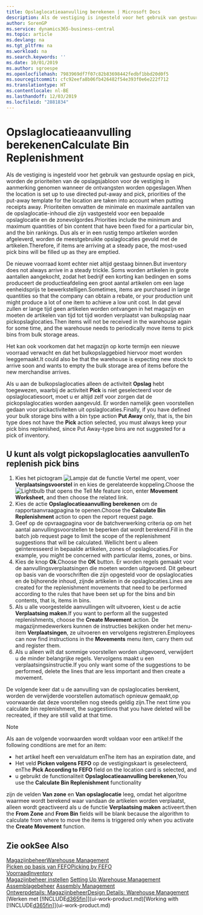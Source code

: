 ```yaml
---
title: Opslaglocatieaanvulling berekenen | Microsoft Docs
description: Als de vestiging is ingesteld voor het gebruik van gestuurde opslag en pick, worden de prioriteiten van de opslagsjabloon voor de vestiging in aanmerking genomen wanneer de ontvangsten worden opgeslagen.
author: SorenGP
ms.service: dynamics365-business-central
ms.topic: article
ms.devlang: na
ms.tgt_pltfrm: na
ms.workload: na
ms.search.keywords: ''
ms.date: 10/01/2019
ms.author: sgroespe
ms.openlocfilehash: 7983969df7f07c82b83698442fedbf1bbd20d0f5
ms.sourcegitcommit: cfc92eefa8b06fb426482f54e393f0e6e222f712
ms.translationtype: HT
ms.contentlocale: nl-BE
ms.lasthandoff: 12/03/2019
ms.locfileid: "2881834"
---
```

# <a name="calculate-bin-replenishment"></a><span data-ttu-id="58ca8-103">Opslaglocatieaanvulling berekenen</span><span class="sxs-lookup"><span data-stu-id="58ca8-103">Calculate Bin Replenishment</span></span>
<span data-ttu-id="58ca8-104">Als de vestiging is ingesteld voor het gebruik van gestuurde opslag en pick, worden de prioriteiten van de opslagsjabloon voor de vestiging in aanmerking genomen wanneer de ontvangsten worden opgeslagen.</span><span class="sxs-lookup"><span data-stu-id="58ca8-104">When the location is set up to use directed put-away and pick, priorities of the put-away template for the location are taken into account when putting receipts away.</span></span> <span data-ttu-id="58ca8-105">Prioriteiten omvatten de minimale en maximale aantallen van de opslaglocatie-inhoud die zijn vastgesteld voor een bepaalde opslaglocatie en de zonevolgordes.</span><span class="sxs-lookup"><span data-stu-id="58ca8-105">Priorities include the minimum and maximum quantities of bin content that have been fixed for a particular bin, and the bin rankings.</span></span> <span data-ttu-id="58ca8-106">Dus als er in een rustig tempo artikelen worden afgeleverd, worden de meestgebruikte opslaglocaties gevuld met de artikelen.</span><span class="sxs-lookup"><span data-stu-id="58ca8-106">Therefore, if items are arriving at a steady pace, the most-used pick bins will be filled up as they are emptied.</span></span>  

<span data-ttu-id="58ca8-107">De nieuwe voorraad komt echter niet altijd gestaag binnen.</span><span class="sxs-lookup"><span data-stu-id="58ca8-107">But inventory does not always arrive in a steady trickle.</span></span> <span data-ttu-id="58ca8-108">Soms worden artikelen in grote aantallen aangekocht, zodat het bedrijf een korting kan bedingen en soms produceert de productieafdeling een groot aantal artikelen om een lage eenheidsprijs te bewerkstelligen.</span><span class="sxs-lookup"><span data-stu-id="58ca8-108">Sometimes, items are purchased in large quantities so that the company can obtain a rebate, or your production unit might produce a lot of one item to achieve a low unit cost.</span></span> <span data-ttu-id="58ca8-109">In dat geval zullen er lange tijd geen artikelen worden ontvangen in het magazijn en moeten de artikelen van tijd tot tijd worden verplaatst van bulkopslag naar pickopslaglocaties.</span><span class="sxs-lookup"><span data-stu-id="58ca8-109">Then items will not be received in the warehouse again for some time, and the warehouse needs to periodically move items to pick bins from bulk storage areas.</span></span>  

<span data-ttu-id="58ca8-110">Het kan ook voorkomen dat het magazijn op korte termijn een nieuwe voorraad verwacht en dat het bulkopslaggebied hiervoor moet worden leeggemaakt.</span><span class="sxs-lookup"><span data-stu-id="58ca8-110">It could also be that the warehouse is expecting new stock to arrive soon and wants to empty the bulk storage area of items before the new merchandise arrives.</span></span>  

<span data-ttu-id="58ca8-111">Als u aan de bulkopslaglocaties alleen de activiteit **Opslag** hebt toegewezen, waarbij de activiteit **Pick** is niet geselecteerd voor de opslaglocatiesoort, moet u er altijd zelf voor zorgen dat de pickopslaglocaties worden aangevuld. Er worden namelijk geen voorstellen gedaan voor pickactiviteiten uit opslaglocaties.</span><span class="sxs-lookup"><span data-stu-id="58ca8-111">Finally, if you have defined your bulk storage bins with a bin type action **Put Away** only, that is, the bin type does not have the **Pick** action selected, you must always keep your pick bins replenished, since Put Away-type bins are not suggested for a pick of inventory.</span></span>  

## <a name="to-replenish-pick-bins"></a><span data-ttu-id="58ca8-112">U kunt als volgt pickopslaglocaties aanvullen</span><span class="sxs-lookup"><span data-stu-id="58ca8-112">To replenish pick bins</span></span>  
1.  <span data-ttu-id="58ca8-113">Kies het pictogram ![Lampje dat de functie Vertel me opent](media/ui-search/search_small.png "Vertel me wat u wilt doen"), voer **Verplaatsingsvoorstel** in en kies de gerelateerde koppeling.</span><span class="sxs-lookup"><span data-stu-id="58ca8-113">Choose the ![Lightbulb that opens the Tell Me feature](media/ui-search/search_small.png "Tell me what you want to do") icon, enter **Movement Worksheet**, and then choose the related link.</span></span>  
2.  <span data-ttu-id="58ca8-114">Kies de actie **Opslaglocatieaanvulling berekenen** om de rapportaanvraagpagina te openen.</span><span class="sxs-lookup"><span data-stu-id="58ca8-114">Choose the **Calculate Bin Replenishment** action to open the report request page.</span></span>  
3.  <span data-ttu-id="58ca8-115">Geef op de opvraagpagina voor de batchverwerking criteria op om het aantal aanvullingsvoorstellen te beperken dat wordt berekend.</span><span class="sxs-lookup"><span data-stu-id="58ca8-115">Fill in the batch job request page to limit the scope of the replenishment suggestions that will be calculated.</span></span> <span data-ttu-id="58ca8-116">Wellicht bent u alleen geïnteresseerd in bepaalde artikelen, zones of opslaglocaties.</span><span class="sxs-lookup"><span data-stu-id="58ca8-116">For example, you might be concerned with particular items, zones, or bins.</span></span>  
4.  <span data-ttu-id="58ca8-117">Kies de knop **Ok**.</span><span class="sxs-lookup"><span data-stu-id="58ca8-117">Choose the **OK** button.</span></span> <span data-ttu-id="58ca8-118">Er worden regels gemaakt voor de aanvullingsverplaatsingen die moeten worden uitgevoerd. Dit gebeurt op basis van de voorschriften die zijn opgesteld voor de opslaglocaties en de bijhorende inhoud, zijnde artikelen in de opslaglocaties.</span><span class="sxs-lookup"><span data-stu-id="58ca8-118">Lines are created for the replenishment movements that need to be performed according to the rules that have been set up for the bins and bin contents, that is, items in bins.</span></span>  
5.  <span data-ttu-id="58ca8-119">Als u alle voorgestelde aanvullingen wilt uitvoeren, kiest u de actie **Verplaatsing maken**.</span><span class="sxs-lookup"><span data-stu-id="58ca8-119">If you want to perform all the suggested replenishments, choose the **Create Movement** action.</span></span> <span data-ttu-id="58ca8-120">De magazijnmedewerkers kunnen de instructies bekijken onder het menu-item **Verplaatsingen**, ze uitvoeren en vervolgens registreren.</span><span class="sxs-lookup"><span data-stu-id="58ca8-120">Employees can now find instructions in the **Movements** menu item, carry them out and register them.</span></span>  
6.  <span data-ttu-id="58ca8-121">Als u alleen wilt dat sommige voorstellen worden uitgevoerd, verwijdert u de minder belangrijke regels. Vervolgens maakt u een verplaatsingsinstructie.</span><span class="sxs-lookup"><span data-stu-id="58ca8-121">If you only want some of the suggestions to be performed, delete the lines that are less important and then create a movement.</span></span>  

<span data-ttu-id="58ca8-122">De volgende keer dat u de aanvulling van de opslaglocaties berekent, worden de verwijderde voorstellen automatisch opnieuw gemaakt,op voorwaarde dat deze voorstellen nog steeds geldig zijn.</span><span class="sxs-lookup"><span data-stu-id="58ca8-122">The next time you calculate bin replenishment, the suggestions that you have deleted will be recreated, if they are still valid at that time.</span></span>  

> [!NOTE]  
>  <span data-ttu-id="58ca8-123">Als aan de volgende voorwaarden wordt voldaan voor een artikel:</span><span class="sxs-lookup"><span data-stu-id="58ca8-123">If the following conditions are met for an item:</span></span>  
>   
>  -   <span data-ttu-id="58ca8-124">het artikel heeft een vervaldatum en</span><span class="sxs-lookup"><span data-stu-id="58ca8-124">The item has an expiration date, and</span></span>  
> -   <span data-ttu-id="58ca8-125">Het veld **Picken volgens FEFO** op de vestigingskaart is geselecteerd, en</span><span class="sxs-lookup"><span data-stu-id="58ca8-125">The **Pick According to FEFO** field on the location card is selected, and</span></span>  
> -   <span data-ttu-id="58ca8-126">u gebruikt de functionaliteit **Opslaglocatieaanvulling berekenen**,</span><span class="sxs-lookup"><span data-stu-id="58ca8-126">You use the **Calculate Bin Replenishment** functionality</span></span>  
>   
>  <span data-ttu-id="58ca8-127">zijn de velden **Van zone** en **Van opslaglocatie** leeg, omdat het algoritme waarmee wordt berekend waar vandaan de artikelen worden verplaatst, alleen wordt geactiveerd als u de functie **Verplaatsing maken** activeert.</span><span class="sxs-lookup"><span data-stu-id="58ca8-127">then the **From Zone** and **From Bin** fields will be blank because the algorithm to calculate from where to move the items is triggered only when you activate the **Create Movement** function.</span></span>  

## <a name="see-also"></a><span data-ttu-id="58ca8-128">Zie ook</span><span class="sxs-lookup"><span data-stu-id="58ca8-128">See Also</span></span>  
[<span data-ttu-id="58ca8-129">Magazijnbeheer</span><span class="sxs-lookup"><span data-stu-id="58ca8-129">Warehouse Management</span></span>](warehouse-manage-warehouse.md)  
[<span data-ttu-id="58ca8-130">Picken op basis van FEFO</span><span class="sxs-lookup"><span data-stu-id="58ca8-130">Picking by FEFO</span></span>](warehouse-picking-by-fefo.md)  
[<span data-ttu-id="58ca8-131">Voorraad</span><span class="sxs-lookup"><span data-stu-id="58ca8-131">Inventory</span></span>](inventory-manage-inventory.md)  
<span data-ttu-id="58ca8-132">[Magazijnbeheer instellen](warehouse-setup-warehouse.md)   </span><span class="sxs-lookup"><span data-stu-id="58ca8-132">[Setting Up Warehouse Management](warehouse-setup-warehouse.md)   </span></span>  
<span data-ttu-id="58ca8-133">[Assemblagebeheer](assembly-assemble-items.md)  </span><span class="sxs-lookup"><span data-stu-id="58ca8-133">[Assembly Management](assembly-assemble-items.md)  </span></span>  
[<span data-ttu-id="58ca8-134">Ontwerpdetails: Magazijnbeheer</span><span class="sxs-lookup"><span data-stu-id="58ca8-134">Design Details: Warehouse Management</span></span>](design-details-warehouse-management.md)  
<span data-ttu-id="58ca8-135">[Werken met [!INCLUDE[d365fin](includes/d365fin_md.md)]](ui-work-product.md)</span><span class="sxs-lookup"><span data-stu-id="58ca8-135">[Working with [!INCLUDE[d365fin](includes/d365fin_md.md)]](ui-work-product.md)</span></span>
